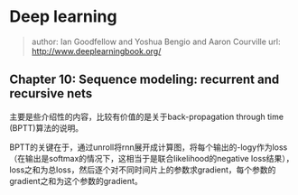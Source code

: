 # Deep learning
> author: Ian Goodfellow and Yoshua Bengio and Aaron Courville
> url: http://www.deeplearningbook.org/

## Chapter 10: Sequence modeling: recurrent and recursive nets

主要是些介绍性的内容，比较有价值的是关于back-propagation through time (BPTT)算法的说明。

BPTT的关键在于，通过unroll将rnn展开成计算图，将每个输出的-logy作为loss（在输出是softmax的情况下，这相当于是联合likelihood的negative loss结果），loss之和为总loss，然后逐个对不同时间片上的参数求gradient，每个参数的gradient之和为这个参数的gradient。

